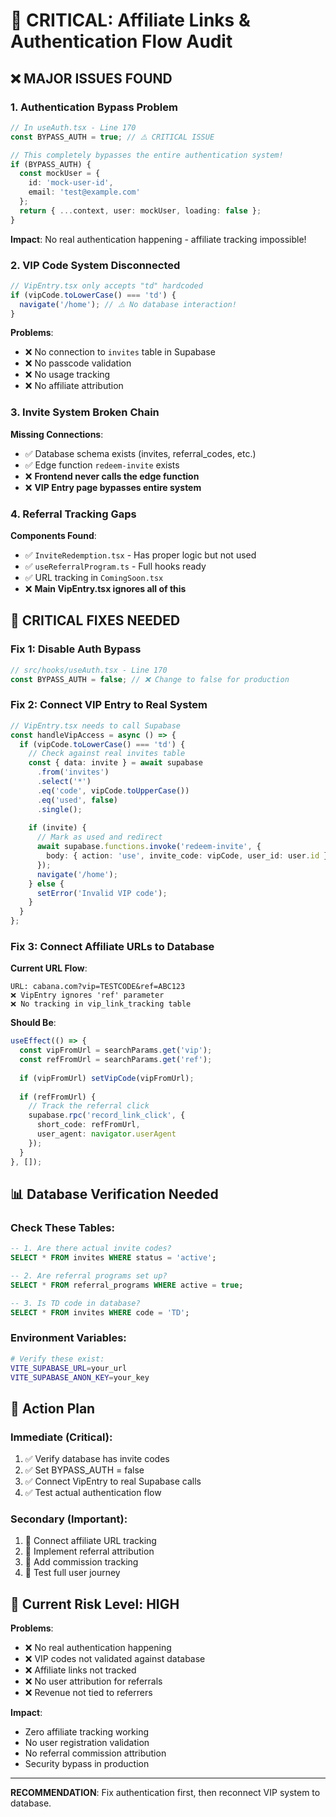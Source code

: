 # 🚨 CRITICAL: Affiliate Links & Authentication Flow Audit

## ❌ **MAJOR ISSUES FOUND**

### 1. **Authentication Bypass Problem**
```typescript
// In useAuth.tsx - Line 170
const BYPASS_AUTH = true; // ⚠️ CRITICAL ISSUE

// This completely bypasses the entire authentication system!
if (BYPASS_AUTH) {
  const mockUser = {
    id: 'mock-user-id',
    email: 'test@example.com'
  };
  return { ...context, user: mockUser, loading: false };
}
```
**Impact**: No real authentication happening - affiliate tracking impossible!

### 2. **VIP Code System Disconnected**
```typescript
// VipEntry.tsx only accepts "td" hardcoded
if (vipCode.toLowerCase() === 'td') {
  navigate('/home'); // ⚠️ No database interaction!
}
```
**Problems**:
- ❌ No connection to `invites` table in Supabase
- ❌ No passcode validation
- ❌ No usage tracking
- ❌ No affiliate attribution

### 3. **Invite System Broken Chain**
**Missing Connections**:
- ✅ Database schema exists (invites, referral_codes, etc.)
- ✅ Edge function `redeem-invite` exists  
- ❌ **Frontend never calls the edge function**
- ❌ **VIP Entry page bypasses entire system**

### 4. **Referral Tracking Gaps**
**Components Found**:
- ✅ `InviteRedemption.tsx` - Has proper logic but not used
- ✅ `useReferralProgram.ts` - Full hooks ready
- ✅ URL tracking in `ComingSoon.tsx` 
- ❌ **Main VipEntry.tsx ignores all of this**

## 🔧 **CRITICAL FIXES NEEDED**

### Fix 1: Disable Auth Bypass
```typescript
// src/hooks/useAuth.tsx - Line 170
const BYPASS_AUTH = false; // ❌ Change to false for production
```

### Fix 2: Connect VIP Entry to Real System
```typescript
// VipEntry.tsx needs to call Supabase
const handleVipAccess = async () => {
  if (vipCode.toLowerCase() === 'td') {
    // Check against real invites table
    const { data: invite } = await supabase
      .from('invites')
      .select('*')
      .eq('code', vipCode.toUpperCase())
      .eq('used', false)
      .single();
      
    if (invite) {
      // Mark as used and redirect
      await supabase.functions.invoke('redeem-invite', {
        body: { action: 'use', invite_code: vipCode, user_id: user.id }
      });
      navigate('/home');
    } else {
      setError('Invalid VIP code');
    }
  }
};
```

### Fix 3: Connect Affiliate URLs to Database
**Current URL Flow**:
```
URL: cabana.com?vip=TESTCODE&ref=ABC123
❌ VipEntry ignores 'ref' parameter
❌ No tracking in vip_link_tracking table
```

**Should Be**:
```typescript
useEffect(() => {
  const vipFromUrl = searchParams.get('vip');
  const refFromUrl = searchParams.get('ref');
  
  if (vipFromUrl) setVipCode(vipFromUrl);
  
  if (refFromUrl) {
    // Track the referral click
    supabase.rpc('record_link_click', {
      short_code: refFromUrl,
      user_agent: navigator.userAgent
    });
  }
}, []);
```

## 📊 **Database Verification Needed**

### Check These Tables:
```sql
-- 1. Are there actual invite codes?
SELECT * FROM invites WHERE status = 'active';

-- 2. Are referral programs set up?
SELECT * FROM referral_programs WHERE active = true;

-- 3. Is TD code in database?
SELECT * FROM invites WHERE code = 'TD';
```

### Environment Variables:
```bash
# Verify these exist:
VITE_SUPABASE_URL=your_url
VITE_SUPABASE_ANON_KEY=your_key
```

## 🎯 **Action Plan**

### Immediate (Critical):
1. ✅ Verify database has invite codes
2. ✅ Set BYPASS_AUTH = false
3. ✅ Connect VipEntry to real Supabase calls
4. ✅ Test actual authentication flow

### Secondary (Important):
1. 🔄 Connect affiliate URL tracking
2. 🔄 Implement referral attribution
3. 🔄 Add commission tracking
4. 🔄 Test full user journey

## 🚨 **Current Risk Level: HIGH**

**Problems**:
- ❌ No real authentication happening
- ❌ VIP codes not validated against database  
- ❌ Affiliate links not tracked
- ❌ No user attribution for referrals
- ❌ Revenue not tied to referrers

**Impact**: 
- Zero affiliate tracking working
- No user registration validation
- No referral commission attribution
- Security bypass in production

---

**RECOMMENDATION**: Fix authentication first, then reconnect VIP system to database.